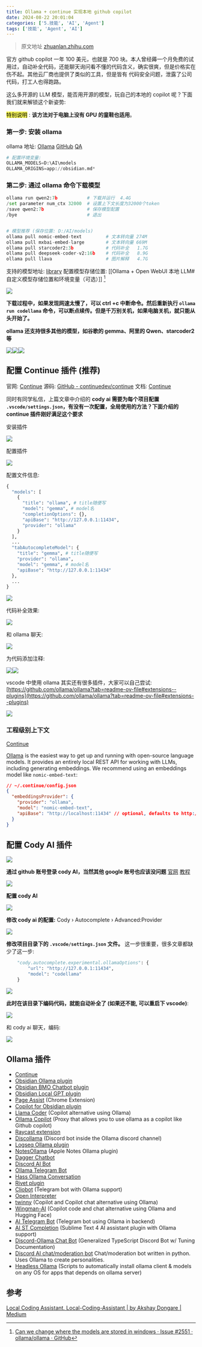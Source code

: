 ```yaml
---
title: Ollama + continue 实现本地 github copilot
date: 2024-08-22 20:01:04
categories: ['5.技能', 'AI', 'Agent']
tags: ['技能', 'Agent', 'AI']
---
```


> 原文地址 [zhuanlan.zhihu.com](https://zhuanlan.zhihu.com/p/686682108)

官方 github copilot 一年 100 美元，也就是 700 块。本人曾经薅一个月免费的试用过，自动补全代码，还能聊天询问看不懂的代码含义，确实很爽，但是价格实在伤不起。其他云厂商也提供了类似的工具，但是皆有 代码安全问题，泄露了公司代码，打工人也得跑路。

这么多开源的 LLM 模型，能否用开源的模型，玩自己的本地的 copilot 呢？下面我们就来解锁这个新姿势:

<mark style="background: #fefe00A6;">特别说明</mark> : **该方法对于电脑上没有 GPU 的童鞋也适用**。
  
  
### 第一步: 安装 ollama

ollama 地址: [Ollama](https://ollama.com/) [GitHub](https://github.com/ollama/ollama?tab=readme-ov-file#ollama) [QA](https://github.com/ollama/ollama/blob/main/docs/faq.md#where-are-models-stored)

```python
# 配置环境变量: 
OLLAMA_MODELS=D:\AI\models
OLLAMA_ORIGINS=app://obsidian.md*
```
  
  
### 第二步: 通过 ollama 命令下载模型

```python
ollama run qwen2:7b           # 下载并运行  4.4G
/set parameter num_ctx 32000  # 设置上下文长度为32000个token
/save qwen2:7b                # 保存模型配置
/bye                          # 退出


# 模型推荐 (保存位置: D:/AI/models)  
ollama pull nomic-embed-text         # 文本转向量 274M
ollama pull mxbai-embed-large        # 文本转向量 669M
ollama pull starcoder2:3b            # 代码补全   1.7G
ollama pull deepseek-coder-v2:16b    # 代码补全   8.9G
ollama pull llava                    # 图片解释   4.7G  
```
支持的模型地址: [library](https://ollama.com/library)
配置模型存储位置: [[Ollama + Open WebUI 本地 LLM#自定义模型存储位置和环境变量（可选）]] [^1]

![](https://pic1.zhimg.com/v2-3a6ed0378e74e1e8dbf4b184cceaf098_r.jpg)

**下载过程中，如果发现网速太慢了，可以 ctrl +c 中断命令。然后重新执行 `ollama run codellama` 命令，可以断点续传。但是千万别关机，如果电脑关机，就只能从头开始了。**

**ollama 还支持很多其他的模型，如谷歌的 gemma、阿里的 Qwen、starcoder2 等**

![](https://pic2.zhimg.com/v2-c39389ca58346580a01be2a84e4fe3c5_r.jpg)![](https://pic1.zhimg.com/v2-42edca07188367e95305fbe94e2b4420_r.jpg)![](https://pic1.zhimg.com/v2-165dc49a99d05b31fddecb6663089068_r.jpg)
  
  
## 配置 Continue 插件 (推荐)

官网: [Continue](https://www.continue.dev/)
源码: [GitHub - continuedev/continue](https://github.com/continuedev/continue)
文档: [Continue](https://docs.continue.dev/setup/configuration)

同时有同学私信，上篇文章中介绍的 **cody ai 需要为每个项目配置 `.vscode/settings.json`，有没有一次配置，全局使用的方法？下面介绍的 continue 插件刚好满足这个要求**

安装插件

![](https://pic1.zhimg.com/v2-15f4ff7dd7441668a7bcf6586af45ef4_r.jpg)

配置插件

![](https://pic2.zhimg.com/v2-124a411cc782dfe9a84d98f6ee944185_r.jpg)

配置文件信息:

```python
{
  "models": [
    {
      "title": "ollama", # title随便写
      "model": "gemma", # model名
      "completionOptions": {},
      "apiBase": "http://127.0.0.1:11434",
      "provider": "ollama"
    }
  ],
  ...
  "tabAutocompleteModel": {
    "title": "gemma", # title随便写
    "provider": "ollama",
    "model": "gemma", # model名
    "apiBase": "http://127.0.0.1:11434"
  },
  ...
}
```

![](https://pic4.zhimg.com/v2-8ea93b298a341af629d00abc0cb7d063_r.jpg)

代码补全效果:

![](https://pic2.zhimg.com/v2-f4c086eeda80c2ef3fa98266f3edeaf1_r.jpg)

和 ollama 聊天:

![](https://pic2.zhimg.com/v2-44e55eca807d46b4120b5ebaf006ec29_r.jpg)

为代码添加注释:

![](https://pic2.zhimg.com/v2-93c210b5b25ed6f4addc020667128b3d_r.jpg)![](https://pic2.zhimg.com/v2-7abcd15b6f4558c503d04219bc7f0b5d_r.jpg)

vscode 中使用 ollama 其实还有很多插件，大家可以自己尝试: [https://github.com/ollama/ollama?tab=readme-ov-file#extensions--plugins](https://github.com/ollama/ollama?tab=readme-ov-file#extensions--plugins)

![](https://pic3.zhimg.com/v2-a90a6e9ee49a7345eb18dccdac48a7d6_r.jpg)
  
  
### 工程级别上下文

[Continue](https://docs.continue.dev/features/codebase-embeddings)

[Ollama](https://ollama.ai/) is the easiest way to get up and running with open-source language models. It provides an entirely local REST API for working with LLMs, including generating embeddings. We recommend using an embeddings model like `nomic-embed-text`:
```json
// ~/.continue/config.json
{
  "embeddingsProvider": {
    "provider": "ollama",
    "model": "nomic-embed-text",
    "apiBase": "http://localhost:11434" // optional, defaults to http://localhost:11434
  }
}
```
  
  
## 配置 Cody AI 插件

![](https://pic1.zhimg.com/v2-ad32acc61d166426850fb1aed217b4fc_r.jpg)

**通过 github 账号登录 cody AI，当然其他 google 账号也应该没问题**  [官网](https://sourcegraph.com/cody/manage) [教程](https://sourcegraph.com/docs/tutorials)

![](https://pic1.zhimg.com/v2-70ac2afcd4de11a4a78174f67d4d39c8_r.jpg)

**配置 cody AI**

![](https://pic2.zhimg.com/v2-5f2bd1e66f2866bbac09a66a930be515_r.jpg)

**修改 cody ai 的配置:** Cody › Autocomplete › Advanced:Provider

![](https://pic2.zhimg.com/v2-9f1a06f0d70b2020bb6070631132c3f1_r.jpg)

**修改项目目录下的 `.vscode/settings.json` 文件。** 这一步很重要，很多文章都缺少了这一步:

```python
    "cody.autocomplete.experimental.ollamaOptions": {
        "url": "http://127.0.0.1:11434",
        "model": "codellama"
    }
```

![](https://pic3.zhimg.com/v2-c651bd085255c48b3ebc712bd76586ae_r.jpg)

**此时在该目录下编码代码，就能自动补全了 (如果还不能, 可以重启下 vscode)**:

![](https://pic2.zhimg.com/v2-54f898faa54f5aaac26636b7c549397d_r.jpg)

和 cody ai 聊天，编码:

![](https://pic1.zhimg.com/v2-ff5a975ecccc4c8d247e79f4cbf03ea8_r.jpg)

  
  
## Ollama 插件

-   [Continue](https://github.com/continuedev/continue)
-   [Obsidian Ollama plugin](https://github.com/hinterdupfinger/obsidian-ollama)
-   [Obsidian BMO Chatbot plugin](https://github.com/longy2k/obsidian-bmo-chatbot)
-   [Obsidian Local GPT plugin](https://github.com/pfrankov/obsidian-local-gpt)
-   [Page Assist](https://github.com/n4ze3m/page-assist) (Chrome Extension)
-   [Copilot for Obsidian plugin](https://github.com/logancyang/obsidian-copilot)
-   [Llama Coder](https://github.com/ex3ndr/llama-coder) (Copilot alternative using Ollama)
-   [Ollama Copilot](https://github.com/bernardo-bruning/ollama-copilot) (Proxy that allows you to use ollama as a copilot like Github copilot)
-   [Raycast extension](https://github.com/MassimilianoPasquini97/raycast_ollama)
-   [Discollama](https://github.com/mxyng/discollama) (Discord bot inside the Ollama discord channel)
-   [Logseq Ollama plugin](https://github.com/omagdy7/ollama-logseq)
-   [NotesOllama](https://github.com/andersrex/notesollama) (Apple Notes Ollama plugin)
-   [Dagger Chatbot](https://github.com/samalba/dagger-chatbot)
-   [Discord AI Bot](https://github.com/mekb-turtle/discord-ai-bot)
-   [Ollama Telegram Bot](https://github.com/ruecat/ollama-telegram)
-   [Hass Ollama Conversation](https://github.com/ej52/hass-ollama-conversation)
-   [Rivet plugin](https://github.com/abrenneke/rivet-plugin-ollama)
-   [Cliobot](https://github.com/herval/cliobot) (Telegram bot with Ollama support)
-   [Open Interpreter](https://docs.openinterpreter.com/language-model-setup/local-models/ollama)
-   [twinny](https://github.com/rjmacarthy/twinny) (Copilot and Copilot chat alternative using Ollama)
-   [Wingman-AI](https://github.com/RussellCanfield/wingman-ai) (Copilot code and chat alternative using Ollama and Hugging Face)
-   [AI Telegram Bot](https://github.com/tusharhero/aitelegrambot) (Telegram bot using Ollama in backend)
-   [AI ST Completion](https://github.com/yaroslavyaroslav/OpenAI-sublime-text) (Sublime Text 4 AI assistant plugin with Ollama support)
-   [Discord-Ollama Chat Bot](https://github.com/kevinthedang/discord-ollama) (Generalized TypeScript Discord Bot w/ Tuning Documentation)
-   [Discord AI chat/moderation bot](https://github.com/rapmd73/Companion) Chat/moderation bot written in python. Uses Ollama to create personalities.
-   [Headless Ollama](https://github.com/nischalj10/headless-ollama) (Scripts to automatically install ollama client & models on any OS for apps that depends on ollama server)
  
  
## 参考

[^1]: [Can we change where the models are stored in windows · Issue #2551 · ollama/ollama · GitHub](https://github.com/ollama/ollama/issues/2551)

[Local Coding Assistant. Local-Coding-Assistant | by Akshay Dongare | Medium](https://medium.com/@akshayd02/local-coding-assistant-3faa2b6719be)